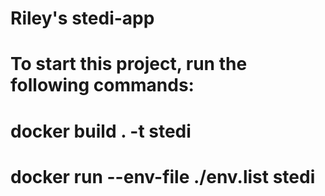 # Riley's stedi-app

# To start this project, run the following commands:

# docker build . -t stedi

# docker run --env-file ./env.list stedi
